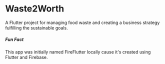# Waste2Worth
A Flutter project for managing food waste and creating a business strategy fulfilling the sustainable goals.














##### Fun Fact
This app was initially named FireFlutter locally cause it's created using Flutter and Firebase.





